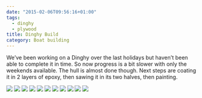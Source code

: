 ```yaml
---
date: "2015-02-06T09:56:16+01:00"
tags:
  - dinghy
  - plywood
title: Dinghy Build
category: Boat building
---
```


We’ve been working on a Dinghy over the last holidays but haven’t been able to complete it in time. So now progress is a bit slower with only the weekends available.
The hull is almost done though. Next steps are coating it in 2 layers of epoxy, then sawing it in its two halves, then painting.

<img src="/assets/photos/tumblr_njce5twAkD1sn37g2o1_1280.jpg"/>

<img src="/assets/photos/tumblr_njce5twAkD1sn37g2o1_1280.jpg"/>

<img src="/assets/photos/tumblr_njce5twAkD1sn37g2o2_1280.jpg"/>

<img src="/assets/photos/tumblr_njce5twAkD1sn37g2o3_1280.jpg"/>

<img src="/assets/photos/tumblr_njce5twAkD1sn37g2o4_1280.jpg"/>

<img src="/assets/photos/tumblr_njce5twAkD1sn37g2o5_1280.jpg"/>

<img src="/assets/photos/tumblr_njce5twAkD1sn37g2o6_1280.jpg"/>

<img src="/assets/photos/tumblr_njce5twAkD1sn37g2o7_1280.jpg"/>

<img src="/assets/photos/tumblr_njce5twAkD1sn37g2o8_1280.jpg"/>

<img src="/assets/photos/tumblr_njce5twAkD1sn37g2o9_1280.jpg"/>

<img src="/assets/photos/tumblr_njce5twAkD1sn37g2o10_1280.jpg"/>
